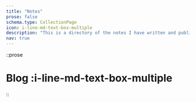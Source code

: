 ```yaml
---
title: "Notes"
prose: false
schema.type: CollectionPage
icon: i-line-md-text-box-multiple
description: "This is a directory of the notes I have written and published that are sometimes updated."
nav: true
---
```


::prose
# Blog :i-line-md-text-box-multiple
::

<NoteList />

